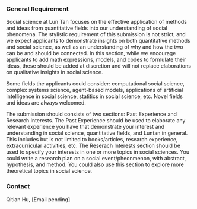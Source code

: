 ### General Requirement

Social science at Lun Tan focuses on the effective application of methods and ideas from quantitative fields into our understanding of social phenomena. The stylistic requirement of this submission is not strict, and we expect applicants to demonstrate insights on both quantitative methods and social science, as well as an understanding of why and how the two can be and should be connected. In this section, while we encourage applicants to add math expressions, models, and codes to formulate their ideas, these should be added at discretion and will not replace elaborations on qualitative insights in social science.

Some fields the applicants could consider: computational social science, complex systems science, agent-based models, applications of artificial intelligence in social science, statitics in social science, etc. Novel fields and ideas are always welcomed. 

The submission should consists of two sections: Past Experience and Research Interests. The Past Experience should be used to elaborate any relevant experience you have that demonstrate your interest and understanding in social science, quantitative fields, and Luntan in general. This includes but is not limited to books/articles, research experience, extracurricular activities, etc. The Reserach Interests section should be used to specify your interests in one or more topics in social sciences. You could write a research plan on a social event/pheonmenon, with abstract, hypothesis, and method. You could also use this section to explore more theoretical topics in social science.

### Contact
Qitian Hu, [Email pending]
